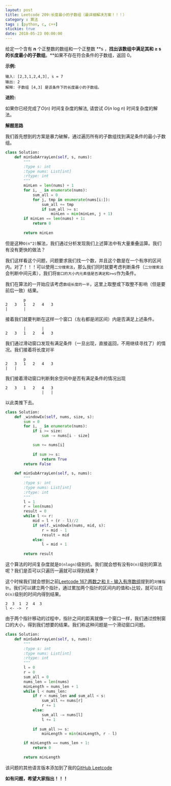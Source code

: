 ```yaml
---
layout: post
title: Leetcode 209:长度最小的子数组（最详细解决方案！！！）
category : 算法
tags : [python, c, c++]
stickie: true
date: 2018-05-23 00:00:00
---
```


给定一个含有 **n** 个正整数的数组和一个正整数 **s ，**找出该数组中满足其和 **≥ s** 的长度最小的子数组**。**如果不存在符合条件的子数组，返回 0。

**示例:** 

```
输入: [2,3,1,2,4,3], s = 7
输出: 2
解释: 子数组 [4,3] 是该条件下的长度最小的子数组。
```

**进阶:**

如果你已经完成了*O*(*n*) 时间复杂度的解法, 请尝试 *O*(*n* log *n*) 时间复杂度的解法。

**解题思路**

我们首先想到的方案是暴力破解，通过遍历所有的子数组找到满足条件的最小子数组。

```python
class Solution:
    def minSubArrayLen(self, s, nums):
        """
        :type s: int
        :type nums: List[int]
        :rtype: int
        """
        minLen = len(nums) + 1
        for i, _ in enumerate(nums):
            sum_all = 0
            for j, tmp in enumerate(nums[i:]):
                sum_all += tmp
                if sum_all >= s:
                    minLen = min(minLen, j + 1)
        if minLen == len(nums) + 1:
            return 0
        
        return minLen
```

但是这种`O(n^2)`解法，我们通过分析发现我们上述算法中有大量重叠运算。我们有没有更快的做法？

我们这样看这个问题，问题要求我们找一个数，并且这个数是在一个有序的区间内。对了！！！可以使用`二分搜索法`，那么我们同时就要考虑判断条件（`二分搜索法`会判断中间元素），我们将`窗口的大小内元素值是否满足和>=s`作为条件。

我们在算法的一开始应该考虑`数组长度的一半`，这里上取整或下取整不影响（但是要前后一致）结果。

```
        p
2   3   1   2   4   3
|       |
```

接着我们就要判断在这样一个窗口（左右都是闭区间）内是否满足上述条件。

```
        |       |
2   3   1   2   4   3
```

我们通过滑动窗口发现有满足条件（一旦出现，直接返回，不用继续寻找了）的情况。我们接着将长度对半

```
        p
2   3   1   2   4   3
|   |
```

我们接着滑动窗口判断剩余空间中是否有满足条件的情况出现

```
2   3   1   2   4   3
                |   |
```

以此类推下去。

```python
class Solution:
    def _windowEx(self, nums, size, s):
        sum = 0
        for i, _ in enumerate(nums):
            if i >= size:
                sum -= nums[i - size]

            sum += nums[i]
                
            if sum >= s:
                return True
        return False
    
    def minSubArrayLen(self, s, nums):
        """
        :type s: int
        :type nums: List[int]
        :rtype: int
        """
        l = 1
        r = len(nums)
        result = 0
        while l <= r:
            mid = l + (r - l)//2
            if self._windowEx(nums, mid, s):
                r = mid - 1
                result = mid
            else:
                l = mid + 1
                
        return result
```

这个算法的时间复杂度就是`O(nlogn)`级别的。我们就会想有没有`O(n)`级别的算法呢？我们是否可以只遍历一遍就可以得到结果？

这个时候我们就会想到之前[Leetcode 167:两数之和 II - 输入有序数组](https://blog.csdn.net/qq_17550379/article/details/80512745)提到的`对撞指针`。我们可以建立两个指针，通过累加两个指针的区间内的值和`s`比较，就可以在`O(n)`级别的时间内得到结果。

```
2  3  1  2  4  3
l <- ->  r
```

由于两个指针移动的过程中，指针之间的距离就像一个窗口一样，我们通过控制窗口的大小，得到我们想要的结果。我们称这种问题是一个滑动窗口问题。

```python
class Solution:
    def minSubArrayLen(self, s, nums):
        """
        :type s: int
        :type nums: List[int]
        :rtype: int
        """
        l = 0
        r = 0
        sum_all = 0
        nums_len = len(nums)
        minLength = nums_len + 1
        while l < nums_len:
            if r < nums_len and sum_all < s:
                sum_all += nums[r]
                r += 1
            else:
                sum_all -= nums[l]
                l += 1
            
            if sum_all >= s:
                minLength = min(minLength, r - l)

        if minLength == nums_len + 1:
            return 0
        
        return minLength
```

该问题的其他语言版本添加到了我的[GitHub Leetcode](https://github.com/luliyucoordinate/Leetcode)

**如有问题，希望大家指出！！！**